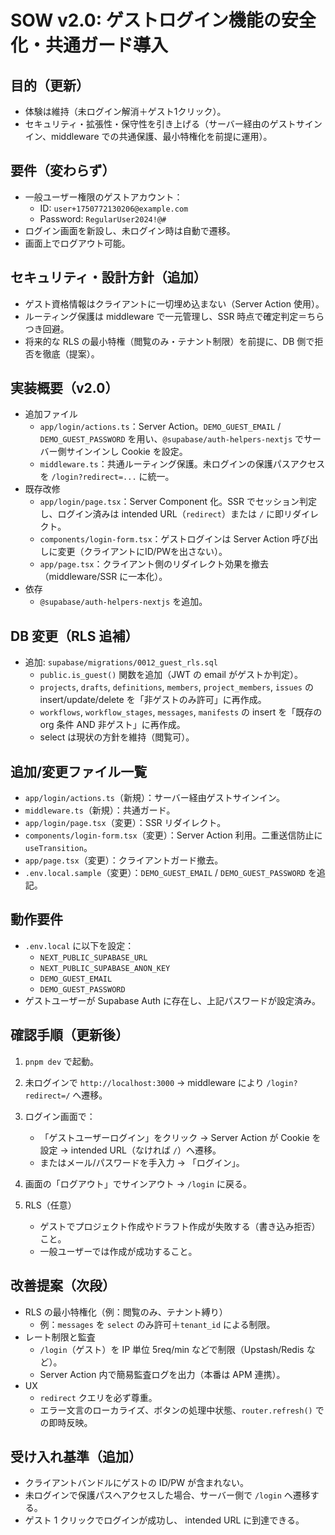 # SOW v2.0: ゲストログイン機能の安全化・共通ガード導入

## 目的（更新）
- 体験は維持（未ログイン解消＋ゲスト1クリック）。
- セキュリティ・拡張性・保守性を引き上げる（サーバー経由のゲストサインイン、middleware での共通保護、最小特権化を前提に運用）。

## 要件（変わらず）
- 一般ユーザー権限のゲストアカウント：
  - ID: `user+1750772130206@example.com`
  - Password: `RegularUser2024!@#`
- ログイン画面を新設し、未ログイン時は自動で遷移。
- 画面上でログアウト可能。

## セキュリティ・設計方針（追加）
- ゲスト資格情報はクライアントに一切埋め込まない（Server Action 使用）。
- ルーティング保護は middleware で一元管理し、SSR 時点で確定判定＝ちらつき回避。
- 将来的な RLS の最小特権（閲覧のみ・テナント制限）を前提に、DB 側で拒否を徹底（提案）。

## 実装概要（v2.0）
- 追加ファイル
  - `app/login/actions.ts`：Server Action。`DEMO_GUEST_EMAIL` / `DEMO_GUEST_PASSWORD` を用い、`@supabase/auth-helpers-nextjs` でサーバー側サインインし Cookie を設定。
  - `middleware.ts`：共通ルーティング保護。未ログインの保護パスアクセスを `/login?redirect=...` に統一。
- 既存改修
  - `app/login/page.tsx`：Server Component 化。SSR でセッション判定し、ログイン済みは intended URL（`redirect`）または `/` に即リダイレクト。
  - `components/login-form.tsx`：ゲストログインは Server Action 呼び出しに変更（クライアントにID/PWを出さない）。
  - `app/page.tsx`：クライアント側のリダイレクト効果を撤去（middleware/SSR に一本化）。
- 依存
  - `@supabase/auth-helpers-nextjs` を追加。

## DB 変更（RLS 追補）
- 追加: `supabase/migrations/0012_guest_rls.sql`
  - `public.is_guest()` 関数を追加（JWT の email がゲストか判定）。
  - `projects`, `drafts`, `definitions`, `members`, `project_members`, `issues` の insert/update/delete を「非ゲストのみ許可」に再作成。
  - `workflows`, `workflow_stages`, `messages`, `manifests` の insert を「既存の org 条件 AND 非ゲスト」に再作成。
  - select は現状の方針を維持（閲覧可）。

## 追加/変更ファイル一覧
- `app/login/actions.ts`（新規）：サーバー経由ゲストサインイン。
- `middleware.ts`（新規）：共通ガード。
- `app/login/page.tsx`（変更）：SSR リダイレクト。
- `components/login-form.tsx`（変更）：Server Action 利用。二重送信防止に `useTransition`。
- `app/page.tsx`（変更）：クライアントガード撤去。
- `.env.local.sample`（変更）：`DEMO_GUEST_EMAIL` / `DEMO_GUEST_PASSWORD` を追記。

## 動作要件
- `.env.local` に以下を設定：
  - `NEXT_PUBLIC_SUPABASE_URL`
  - `NEXT_PUBLIC_SUPABASE_ANON_KEY`
  - `DEMO_GUEST_EMAIL`
  - `DEMO_GUEST_PASSWORD`
- ゲストユーザーが Supabase Auth に存在し、上記パスワードが設定済み。

## 確認手順（更新後）
1. `pnpm dev` で起動。
2. 未ログインで `http://localhost:3000` → middleware により `/login?redirect=/` へ遷移。
3. ログイン画面で：
   - 「ゲストユーザーログイン」をクリック → Server Action が Cookie を設定 → intended URL（なければ `/`）へ遷移。
   - またはメール/パスワードを手入力 → 「ログイン」。
4. 画面の「ログアウト」でサインアウト → `/login` に戻る。

5. RLS（任意）
   - ゲストでプロジェクト作成やドラフト作成が失敗する（書き込み拒否）こと。
   - 一般ユーザーでは作成が成功すること。

## 改善提案（次段）
- RLS の最小特権化（例：閲覧のみ、テナント縛り）
  - 例：`messages` を `select` のみ許可＋`tenant_id` による制限。
- レート制限と監査
  - `/login`（ゲスト）を IP 単位 5req/min などで制限（Upstash/Redis など）。
  - Server Action 内で簡易監査ログを出力（本番は APM 連携）。
- UX
  - `redirect` クエリを必ず尊重。
  - エラー文言のローカライズ、ボタンの処理中状態、`router.refresh()` での即時反映。

## 受け入れ基準（追加）
- クライアントバンドルにゲストの ID/PW が含まれない。
- 未ログインで保護パスへアクセスした場合、サーバー側で `/login` へ遷移する。
- ゲスト 1 クリックでログインが成功し、 intended URL に到達できる。
